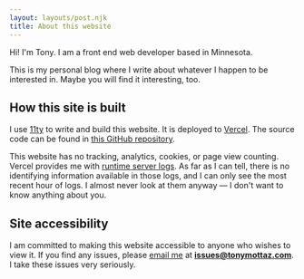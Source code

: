 ```yaml
---
layout: layouts/post.njk
title: About this website
---
```


Hi! I'm Tony. I am a front end web developer based in Minnesota.

This is my personal blog where I write about whatever I happen to be interested in. Maybe you
will find it interesting, too.

## How this site is built

I use [11ty](https://www.11ty.dev/) to write and build this website. It is deployed to [Vercel](https://vercel.com/). The source code can be found in [this GitHub repository](https://github.com/awmottaz/tonymottaz.com).

This website has no tracking, analytics, cookies, or page view counting. Vercel provides me with [runtime server logs](https://vercel.com/docs/concepts/observability/runtime-logs). As far as I can tell, there is no identifying information available in those logs, and I can only see the most recent hour of logs. I almost never look at them anyway — I don't want to know anything about you.

## Site accessibility

I am committed to making this website accessible to anyone who wishes to view it. If you find any issues, please [email me](mailto:issues@tonymottaz.com) at **issues@tonymottaz.com**. I take these issues very seriously.
